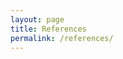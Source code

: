 ```yaml
---
layout: page
title: References
permalink: /references/
---
```


<object data="{{ site.url }}/assets/download/letters_of_recommendation_Pfaffmann.pdf" width="1000" height="1200" type='application/pdf'></object>